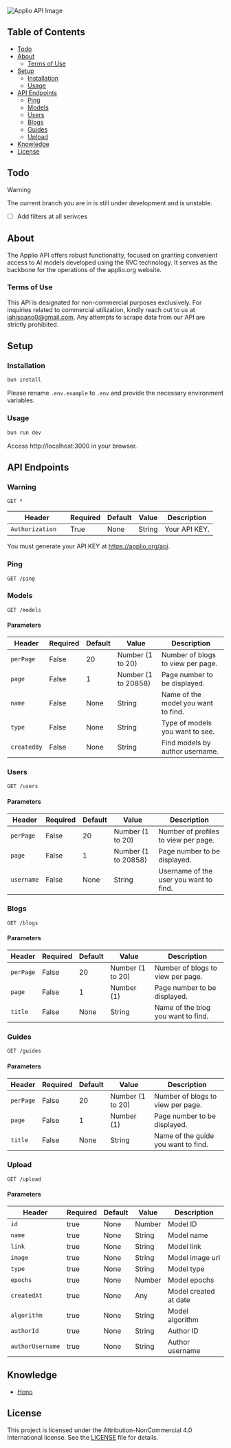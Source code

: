 ![Applio API Image](https://github.com/IAHispano/Applio-API/assets/133521603/a938534e-1335-4d3f-919f-83fca6c301a9)

## Table of Contents

- [Todo](#todo)
- [About](#about)
  - [Terms of Use](#terms-of-use)
- [Setup](#setup)
  - [Installation](#installation)
  - [Usage](#usage)
- [API Endpoints](#api-endpoints)
  - [Ping](#ping)
  - [Models](#models)
  - [Users](#users)
  - [Blogs](#blogs)
  - [Guides](#guides)
  - [Upload](#upload)
- [Knowledge](#knowledge)
- [License](#license)

## Todo

> [!WARNING]
> The current branch you are in is still under development and is unstable.

- [ ] Add filters at all serivces

## About

The Applio API offers robust functionality, focused on granting convenient access to AI models developed using the RVC technology. It serves as the backbone for the operations of the applio.org website.

### Terms of Use

This API is designated for non-commercial purposes exclusively. For inquiries related to commercial utilization, kindly reach out to us at [iahispano0@gmail.com](mailto:iahispano0@gmail.com). Any attempts to scrape data from our API are strictly prohibited.

## Setup

### Installation

```sh
bun install
```

Please rename `.env.example` to `.env` and provide the necessary environment variables.

### Usage

```sh
bun run dev
```

Access http://localhost:3000 in your browser.

## API Endpoints

### Warning

```http
GET *
```

| Header | Required | Default | Value | Description |
| ------ | -------- | ------- | ----- | ----------- |
| `Authorization  ` | True    | None      | String | Your API KEY. |

You must generate your API KEY at https://applio.org/api.

### Ping

```http
GET /ping
```

### Models

```http
GET /models
```

#### Parameters


| Header | Required | Default | Value | Description |
| ------ | -------- | ------- | ----- | ----------- |
| `perPage  ` | False    | 20      | Number (1 to 20) | Number of blogs to view per page. |
| `page`    | False    | 1       | Number (1 to 20858) | Page number to be displayed.         |
| `name`    | False    | None       | String | Name of the model you want to find.         |
| `type`    | False    | None       | String | Type of models you want to see.        |
| `createdBy`    | False    | None       | String | Find models by author username.        |

### Users

```http
GET /users
```

#### Parameters

| Header    | Required | Default | Value               | Description                          |
| --------- | -------- | ------- | ------------------- | ------------------------------------ |
| `perPage` | False    | 20      | Number (1 to 20)    | Number of profiles to view per page. |
| `page`    | False    | 1       | Number (1 to 20858) | Page number to be displayed.         |
| `username`    | False    | None       | String | Username of the user you want to find.         |

### Blogs

```http
GET /blogs
```

#### Parameters

| Header    | Required | Default | Value            | Description                       |
| --------- | -------- | ------- | ---------------- | --------------------------------- |
| `perPage` | False    | 20      | Number (1 to 20) | Number of blogs to view per page. |
| `page`    | False    | 1       | Number (1)       | Page number to be displayed.      |
| `title`    | False    | None       | String | Name of the blog you want to find.         |

### Guides

```http
GET /guides
```

#### Parameters

| Header    | Required | Default | Value            | Description                       |
| --------- | -------- | ------- | ---------------- | --------------------------------- |
| `perPage` | False    | 20      | Number (1 to 20) | Number of blogs to view per page. |
| `page`    | False    | 1       | Number (1)       | Page number to be displayed.      |
| `title`    | False    | None       | String | Name of the guide you want to find.         |

### Upload

```http
GET /upload
```

#### Parameters

| Header | Required | Default | Value | Description |
| ------ | -------- | ------- | ----- | ----------- |
| `id` | true | None | Number |  Model ID |
| `name` | true | None | String |  Model name |
| `link` | true | None | String |  Model link |
| `image` | true | None | String |  Model image url |
| `type` | true | None | String |  Model type |
| `epochs` | true | None | Number | Model epochs |
| `createdAt` | true | None | Any |  Model created at date |
| `algorithm` | true | None | String |  Model algorithm |
| `authorId` | true | None | String |  Author ID |
| `authorUsername` | true | None | String |  Author username |


## Knowledge

- [Hono](https://github.com/honojs/hono)

## License

This project is licensed under the Attribution-NonCommercial 4.0 International license. See the [LICENSE](./LICENSE) file for details.

